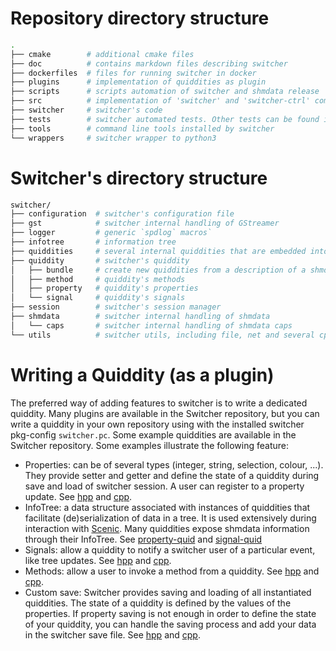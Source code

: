 Repository directory structure
=======
```bash
.
├── cmake        # additional cmake files
├── doc          # contains markdown files describing switcher
├── dockerfiles  # files for running switcher in docker
├── plugins      # implementation of quiddities as plugin
├── scripts      # scripts automation of switcher and shmdata release
├── src          # implementation of 'switcher' and 'switcher-ctrl' commands
├── switcher     # switcher's code
├── tests        # switcher automated tests. Other tests can be found in python wrapper and the plugin directory 
├── tools        # command line tools installed by switcher
└── wrappers     # switcher wrapper to python3
```

Switcher's directory structure
=======

```bash
switcher/
├── configuration  # switcher's configuration file
├── gst            # switcher internal handling of GStreamer
├── logger         # generic `spdlog` macros`
├── infotree       # information tree 
├── quiddities     # several internal quiddities that are embedded into the switcher library
├── quiddity       # switcher's quiddity
│   ├── bundle     # create new quiddities from a description of a shmdata pipeline composed of several other quiddities
│   ├── method     # quiddity's methods
│   ├── property   # quiddity's properties
│   └── signal     # quiddity's signals
├── session        # switcher's session manager
├── shmdata        # switcher internal handling of shmdata
│   └── caps       # switcher internal handling of shmdata caps
└── utils          # switcher utils, including file, net and several cpp idioms
```

Writing a Quiddity (as a plugin)   
=======

The preferred way of adding features to switcher is to write a dedicated quiddity. Many plugins are available in the Switcher repository, but you can write a quiddity in your own repository using with the installed switcher pkg-config `switcher.pc`. Some example quiddities are available in the Switcher repository. Some examples illustrate the following feature:
* Properties: can be of several types (integer, string, selection, colour, ...). They provide setter and getter and define the state of a quiddity during save and load of switcher session. A user can register to a property update. See [hpp](../plugins/example/property-quid.hpp) and [cpp](../plugins/example/property-quid.cpp).
* InfoTree: a data  structure associated with instances of quiddities that facilitate (de)serialization of data in a tree. It is used extensively during interaction with [Scenic](https://gitlab.com/sat-metalab/scenic). Many quiddities expose shmdata information through their InfoTree. See [property-quid](../plugins/example/property-quid.cpp) and [signal-quid](../plugins/example/signal-quid.cpp)
* Signals: allow a quiddity to notify a switcher user of a particular event, like tree updates. See [hpp](../plugins/example/signal-quid.hpp) and [cpp](../plugins/example/signal-quid.cpp).
* Methods: allow a user to invoke a method from a quiddity. See [hpp](../plugins/example/method-quid.hpp) and [cpp](../plugins/example/method-quid.cpp).
* Custom save: Switcher provides saving and loading of all instantiated quiddities. The state of a quiddity is defined by the values of the properties. If property saving is not enough in order to define the state of your quiddity, you can handle the saving process and add your data in the switcher save file. See [hpp](../plugins/example/custom-save-plugin.hpp) and [cpp](../plugins/example/custom-save-plugin.cpp).
